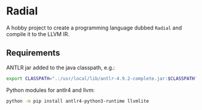 # Radial

A hobby project to create a programming language dubbed `Radial` and compile it to the LLVM IR.

## Requirements

ANTLR jar added to the java classpath, e.g.:

```bash
export CLASSPATH=".:/usr/local/lib/antlr-4.9.2-complete.jar:$CLASSPATH"
```

Python modules for antlr4 and llvm:

```bash
python -m pip install antlr4-python3-runtime llvmlite
```
